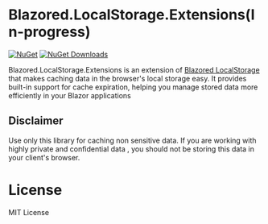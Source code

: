 # Blazored.LocalStorage.Extensions(In-progress)
[![NuGet](https://img.shields.io/nuget/v/Obaki.LocalStorageCache.svg)](https://www.nuget.org/packages/Obaki.LocalStorageCache)
[![NuGet Downloads](https://img.shields.io/nuget/dt/Obaki.LocalStorageCache?logo=nuget)](https://www.nuget.org/packages/Obaki.LocalStorageCache)

Blazored.LocalStorage.Extensions is an extension of [Blazored LocalStorage](https://github.com/Blazored/LocalStorage) that makes caching data in the browser's local storage easy. It provides built-in support for cache expiration, helping you manage stored data more efficiently in your Blazor applications

## Disclaimer
Use only this library for caching non sensitive data.
If you are working with highly private and confidential data , you should not be storing this data in your client's browser.
# License
MIT License





